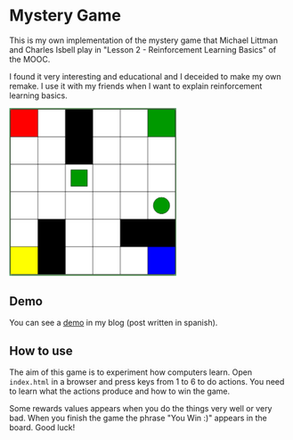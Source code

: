 
# Mystery Game

This is my own implementation of the mystery game that Michael Littman and Charles Isbell
play in "Lesson 2 - Reinforcement Learning Basics" of the MOOC.

I found it very interesting and educational and I deceided to make my own remake. I use it
with my friends when I want to explain reinforcement learning basics.

<img src="https://github.com/guiferviz/rl_udacity/blob/master/mystery_game/mystery_game_0.png" width="300px">

## Demo

You can see a <a href="https://programmingheroes.blogspot.com/2016/02/udacity-reinforcement-learning-mystery-game.html">demo</a> in my blog (post written in spanish).

## How to use

The aim of this game is to experiment how computers learn. Open `index.html` in a browser and press keys from 1 to 6 to do actions. You need to learn what the actions produce and how to win the game.

Some rewards values appears when you do the things very well or very bad. When you finish the game the phrase "You Win :)" appears in the board. Good luck!

